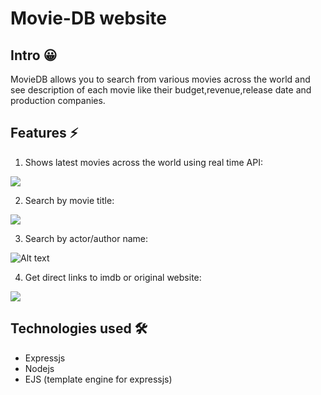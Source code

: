 # Movie-DB website

## Intro 😀

MovieDB allows you to search from various movies across the world and see description of each movie like their budget,revenue,release date and production companies.

## Features ⚡

1. Shows latest movies across the world using real time API:

![](./Public/intro.gif)

2. Search by movie title:

![](./Public/search_by_title.gif)

3. Search by actor/author name:

![Alt text](/Public/search_by_actor.gif)

4. Get direct links to imdb or original website:

![](/Public/fourth.gif)

## Technologies used 🛠️

- Expressjs
- Nodejs
- EJS (template engine for expressjs)
